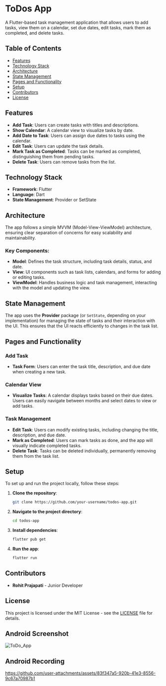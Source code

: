 

# ToDos App

A Flutter-based task management application that allows users to add tasks, view them on a calendar, set due dates, edit tasks, mark them as completed, and delete tasks.

## Table of Contents

- [Features](#features)
- [Technology Stack](#technology-stack)
- [Architecture](#architecture)
- [State Management](#state-management)
- [Pages and Functionality](#pages-and-functionality)
- [Setup](#setup)
- [Contributors](#contributors)
- [License](#license)

## Features

- **Add Task**: Users can create tasks with titles and descriptions.
- **Show Calendar**: A calendar view to visualize tasks by date.
- **Add Date to Task**: Users can assign due dates to tasks using the calendar.
- **Edit Task**: Users can update the task details.
- **Mark Task as Completed**: Tasks can be marked as completed, distinguishing them from pending tasks.
- **Delete Task**: Users can remove tasks from the list.

## Technology Stack

- **Framework**: Flutter
- **Language**: Dart
- **State Management**: Provider or SetState

## Architecture

The app follows a simple MVVM (Model-View-ViewModel) architecture, ensuring clear separation of concerns for easy scalability and maintainability.

### Key Components:

- **Model**: Defines the task structure, including task details, status, and date.
- **View**: UI components such as task lists, calendars, and forms for adding or editing tasks.
- **ViewModel**: Handles business logic and task management, interacting with the model and updating the view.

## State Management

The app uses the **Provider** package (or `SetState`, depending on your implementation) for managing the state of tasks and their interaction with the UI. This ensures that the UI reacts efficiently to changes in the task list.

## Pages and Functionality

### Add Task

- **Task Form**: Users can enter the task title, description, and due date when creating a new task.

### Calendar View

- **Visualize Tasks**: A calendar displays tasks based on their due dates. Users can easily navigate between months and select dates to view or add tasks.

### Task Management

- **Edit Task**: Users can modify existing tasks, including changing the title, description, and due date.
- **Mark as Completed**: Users can mark tasks as done, and the app will visually indicate completed tasks.
- **Delete Task**: Tasks can be deleted individually, permanently removing them from the task list.

## Setup

To set up and run the project locally, follow these steps:

1. **Clone the repository**:

   ```bash
   git clone https://github.com/your-username/todos-app.git
   ```

2. **Navigate to the project directory**:

   ```bash
   cd todos-app
   ```

3. **Install dependencies**:

   ```bash
   flutter pub get
   ```

4. **Run the app**:

   ```bash
   flutter run
   ```

## Contributors

- **Rohit Prajapati** - Junior Developer

## License

This project is licensed under the MIT License - see the [LICENSE](LICENSE) file for details.


## Android Screenshot
![ToDo_App](https://github.com/user-attachments/assets/6d4c66f5-fced-47a6-8485-d5f07a3e0989)

## Android Recording 

https://github.com/user-attachments/assets/83f347a5-920b-41e3-8556-9c67a70987b1
